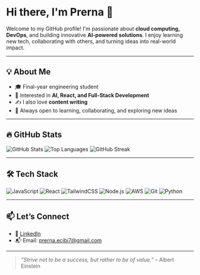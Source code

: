 # Hi there, I'm Prerna 👋

Welcome to my GitHub profile! I'm passionate about **cloud computing, DevOps**, and building innovative **AI-powered solutions**. I enjoy learning new tech, collaborating with others, and turning ideas into real-world impact.

---

## 💡 About Me

- 🎓 Final-year engineering student
- 🧠 Interested in **AI, React, and Full-Stack Development**
- ✍️ I also love **content writing**
- 💬 Always open to learning, collaborating, and exploring new ideas

---

## 🔥 GitHub Stats

![GitHub Stats](https://github-readme-stats.vercel.app/api?username=prernaxa&show_icons=true&theme=tokyonight)
![Top Languages](https://github-readme-stats.vercel.app/api/top-langs/?username=prernaxa&layout=compact&theme=tokyonight)
![GitHub Streak](https://github-readme-streak-stats.herokuapp.com/?user=prernaxa&theme=tokyonight)

---

## 🛠️ Tech Stack

![JavaScript](https://img.shields.io/badge/-JavaScript-F7DF1E?style=flat&logo=javascript&logoColor=black)
![React](https://img.shields.io/badge/-React-61DAFB?style=flat&logo=react&logoColor=black)
![TailwindCSS](https://img.shields.io/badge/-TailwindCSS-38B2AC?style=flat&logo=tailwind-css&logoColor=white)
![Node.js](https://img.shields.io/badge/-Node.js-339933?style=flat&logo=node.js&logoColor=white)
![AWS](https://img.shields.io/badge/-AWS-232F3E?style=flat&logo=amazon-aws)
![Git](https://img.shields.io/badge/-Git-F05032?style=flat&logo=git&logoColor=white)
![Python](https://img.shields.io/badge/-Python-3776AB?style=flat&logo=python&logoColor=white)

---

## 📫 Let’s Connect

- 💼 [LinkedIn](https://www.linkedin.com/in/prernaprakash28/)
- 📬 Email: prerna.ecjbi7@gmail.com

---

> *“Strive not to be a success, but rather to be of value.”* – Albert Einstein


<!--
**prernaxa/prernaxa** is a ✨ _special_ ✨ repository because its `README.md` (this file) appears on your GitHub profile.

Here are some ideas to get you started:

- 🔭 I’m currently working on ...
- 🌱 I’m currently learning ...
- 👯 I’m looking to collaborate on ...
- 🤔 I’m looking for help with ...
- 💬 Ask me about ...
- 📫 How to reach me: ...
- 😄 Pronouns: ...
- ⚡ Fun fact: ...
-->

